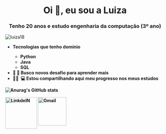 <h1 align="center">Oi &#x1F44B;, eu sou  a Luiza</h1>
<h3 align="center">Tenho 20 anos e estudo engenharia da computação (3º ano) </h3>

<p align=" left"> <img src="https://komarev.com/ghpvc/?username=luiza18&label=Profile%20views&color=0e75b6&style=flat" alt="luiza18" /> </p>

<ul>
  <li><b>Tecnologias que tenho domínio<b></li>
      <ul>
        <li>Python</li>
        <li>Java</li>
        <li>SQL</li>
     </ul>
    
   <li>&#x1F50E; &#x1F4BC; Busco novos desafio para aprender mais</li>
   <li>👩‍💻 &#x200D; &#x1F4BB; Estou compartilhando aqui meu progresso nos meus estudos</li>
</ul>

![Anurag's GitHub stats](https://github-readme-stats.vercel.app/api?username=Luiza18&show_icons=true&theme=cobalt)

<a target="_blank" href="https://www.linkedin.com/in/luiza-rodrigues-alves-santos/">
  <img align="left" alt="LinkdeIN" width="100px" src=https://img.shields.io/badge/LinkedIn-0077B5?style=for-the-badge&logo=linkedin&logoColor=white />
  
<a target="_blank" href="luizarodriguesalves18@gmial.com">
  <img align="left" alt="Gmail" width="90px" src="https://img.shields.io/badge/Gmail-D14836?style=for-the-badge&logo=gmail&logoColor=white" />
</a>
